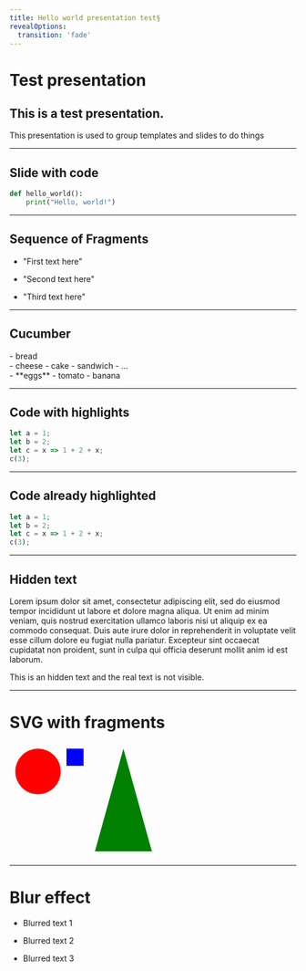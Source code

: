 ```yaml
---
title: Hello world presentation test§
revealOptions:
  transition: 'fade'
---
```


# Test presentation
## This is a test presentation.

This presentation is used to group templates and slides to
do things

---

## Slide with code

```python
def hello_world():
    print("Hello, world!")
```

---

## Sequence of Fragments

- "First text here" 
<!-- .element class="fragment fade-left" data-fragment-index="1" -->

- "Second text here" 
<!-- .element class="fragment shrink" data-fragment-index="2" -->

- "Third text here" 
<!-- .element: class="fragment shrink" data-fragment-index="2" -->

---

## Cucumber

<div class="fragment" data-fragment-index="2">
- bread
</div>
<div class="fragment" data-fragment-index="1">
- cheese
     - cake
     - sandwich
     - ...
</div>
<div class="fragment" data-fragment-index="3">
- **eggs**
    - tomato
    - banana
</div>

---

## Code with highlights

```js [3|4]
let a = 1;
let b = 2;
let c = x => 1 + 2 + x;
c(3);
```

---

## Code already highlighted

```js [|1-2|3|4]
let a = 1;
let b = 2;
let c = x => 1 + 2 + x;
c(3);
```
<!-- .element: class="fragment fade" data-fragment-index="0" -->

---

## Hidden text

Lorem ipsum dolor sit amet, consectetur adipiscing elit, sed do eiusmod tempor incididunt ut labore et dolore magna aliqua. Ut enim ad minim veniam, quis nostrud exercitation ullamco laboris nisi ut aliquip ex ea commodo consequat. Duis aute irure dolor in reprehenderit in voluptate velit esse cillum dolore eu fugiat nulla pariatur. Excepteur sint occaecat cupidatat non proident, sunt in culpa qui officia deserunt mollit anim id est laborum.
<!-- .element: style="display: none" -->

This is an hidden text and the real text is not visible.
<!-- .element: class="fragment" data-fragment-index="0" -->

---

# SVG with fragments

<svg width="400" height="200">
  <circle cx="50" cy="50" r="40" fill="red" />
  <!-- .element: class="fragment" data-fragment-index="0" -->
  
  <rect x="100" y="10" width="30" height="30" fill="blue" />
  <!-- .element: class="fragment" data-fragment-index="1" -->

  <polygon points="200,10 250,190 150,190" fill="green" />
  <!-- .element: class="fragment" data-fragment-index="2" -->
</svg>

---

# Blur effect

<style>
  .fragment.blur {
    filter: blur(5px);
    opacity: 1 !important;
  }
  .fragment.blur.visible {
    filter: none;
  }
</style>

- Blurred text 1
<!-- .element: class="fragment blur" -->

- Blurred text 2
<!-- .element: class="fragment blur" -->

- Blurred text 3
<!-- .element: class="fragment blur" -->
